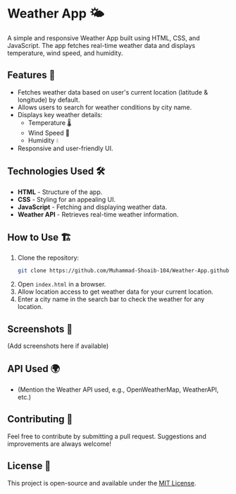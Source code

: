 # Weather App 🌤️

A simple and responsive Weather App built using HTML, CSS, and JavaScript. The app fetches real-time weather data and displays temperature, wind speed, and humidity.

## Features 🚀
- Fetches weather data based on user's current location (latitude & longitude) by default.
- Allows users to search for weather conditions by city name.
- Displays key weather details: 
  - Temperature 🌡️
  - Wind Speed 💨
  - Humidity 💧
- Responsive and user-friendly UI.

## Technologies Used 🛠️
- **HTML** - Structure of the app.
- **CSS** - Styling for an appealing UI.
- **JavaScript** - Fetching and displaying weather data.
- **Weather API** - Retrieves real-time weather information.

## How to Use 🏗️
1. Clone the repository:
   ```sh
   git clone https://github.com/Muhammad-Shoaib-104/Weather-App.github.io/
   ```
2. Open `index.html` in a browser.
3. Allow location access to get weather data for your current location.
4. Enter a city name in the search bar to check the weather for any location.

## Screenshots 📸
(Add screenshots here if available)

## API Used 🌍
- (Mention the Weather API used, e.g., OpenWeatherMap, WeatherAPI, etc.)

## Contributing 🤝
Feel free to contribute by submitting a pull request. Suggestions and improvements are always welcome!

## License 📜
This project is open-source and available under the [MIT License](LICENSE).
